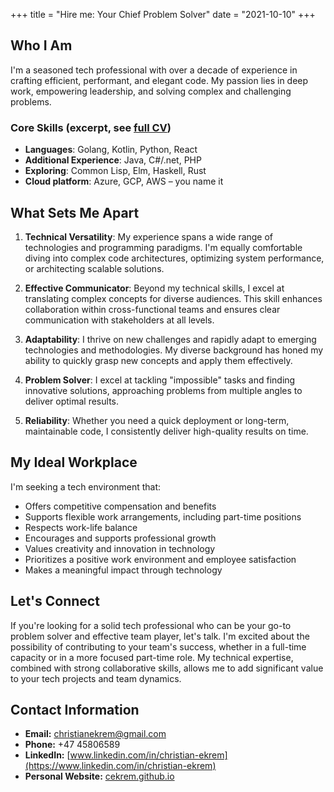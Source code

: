 +++
title = "Hire me: Your Chief Problem Solver"
date = "2021-10-10"
+++

## Who I Am

I'm a seasoned tech professional with over a decade of experience in crafting efficient, performant, and elegant code. My passion lies in deep work, empowering leadership, and solving complex and challenging problems.

### Core Skills (excerpt, see [full CV](/cv.pdf))

- **Languages**: Golang, Kotlin, Python, React
- **Additional Experience**: Java, C#/.net, PHP
- **Exploring**: Common Lisp, Elm, Haskell, Rust
- **Cloud platform**: Azure, GCP, AWS – you name it

## What Sets Me Apart

1. **Technical Versatility**: My experience spans a wide range of technologies and programming paradigms. I'm equally comfortable diving into complex code architectures, optimizing system performance, or architecting scalable solutions.

2. **Effective Communicator**: Beyond my technical skills, I excel at translating complex concepts for diverse audiences. This skill enhances collaboration within cross-functional teams and ensures clear communication with stakeholders at all levels.

3. **Adaptability**: I thrive on new challenges and rapidly adapt to emerging technologies and methodologies. My diverse background has honed my ability to quickly grasp new concepts and apply them effectively.

4. **Problem Solver**: I excel at tackling "impossible" tasks and finding innovative solutions, approaching problems from multiple angles to deliver optimal results.

5. **Reliability**: Whether you need a quick deployment or long-term, maintainable code, I consistently deliver high-quality results on time.

## My Ideal Workplace

I'm seeking a tech environment that:

- Offers competitive compensation and benefits
- Supports flexible work arrangements, including part-time positions
- Respects work-life balance
- Encourages and supports professional growth
- Values creativity and innovation in technology
- Prioritizes a positive work environment and employee satisfaction
- Makes a meaningful impact through technology

## Let's Connect

If you're looking for a solid tech professional who can be your go-to problem solver and effective team player, let's talk. I'm excited about the possibility of contributing to your team's success, whether in a full-time capacity or in a more focused part-time role. My technical expertise, combined with strong collaborative skills, allows me to add significant value to your tech projects and team dynamics.

## Contact Information

- **Email:** <christianekrem@gmail.com>
- **Phone:** +47 45806589
- **LinkedIn:** [www.linkedin.com/in/christian-ekrem](https://www.linkedin.com/in/christian-ekrem)
- **Personal Website:** [cekrem.github.io](https://cekrem.github.io)
